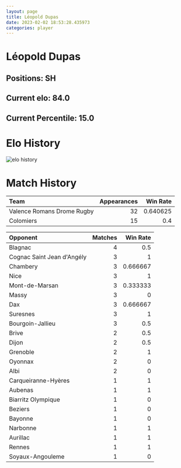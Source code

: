 ```yaml
---  
layout: page  
title: Léopold Dupas  
date: 2023-02-02 18:53:28.435973  
categories: player  
---
```

# Léopold Dupas

## Positions: SH

## Current elo: 84.0

## Current Percentile: 15.0

# Elo History


![elo history](history_LéopoldDupas.png)
# Match History


| Team                       |   Appearances |   Win Rate |
|:---------------------------|--------------:|-----------:|
| Valence Romans Drome Rugby |            32 |   0.640625 |
| Colomiers                  |            15 |   0.4      |

| Opponent                   |   Matches |   Win Rate |
|:---------------------------|----------:|-----------:|
| Blagnac                    |         4 |   0.5      |
| Cognac Saint Jean d'Angély |         3 |   1        |
| Chambery                   |         3 |   0.666667 |
| Nice                       |         3 |   1        |
| Mont-de-Marsan             |         3 |   0.333333 |
| Massy                      |         3 |   0        |
| Dax                        |         3 |   0.666667 |
| Suresnes                   |         3 |   1        |
| Bourgoin-Jallieu           |         3 |   0.5      |
| Brive                      |         2 |   0.5      |
| Dijon                      |         2 |   0.5      |
| Grenoble                   |         2 |   1        |
| Oyonnax                    |         2 |   0        |
| Albi                       |         2 |   0        |
| Carqueiranne-Hyères        |         1 |   1        |
| Aubenas                    |         1 |   1        |
| Biarritz Olympique         |         1 |   0        |
| Beziers                    |         1 |   0        |
| Bayonne                    |         1 |   0        |
| Narbonne                   |         1 |   1        |
| Aurillac                   |         1 |   1        |
| Rennes                     |         1 |   1        |
| Soyaux-Angouleme           |         1 |   0        |